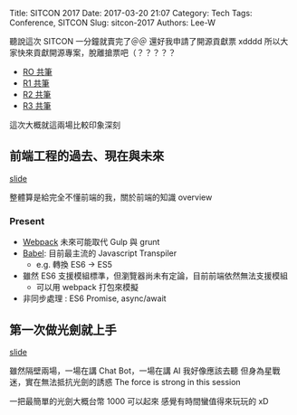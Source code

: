 Title: SITCON 2017
Date: 2017-03-20 21:07
Category: Tech
Tags: Conference, SITCON
Slug: sitcon-2017
Authors: Lee-W

聽說這次 SITCON 一分鐘就賣完了＠＠
還好我申請了開源貢獻票 xdddd
所以大家快來貢獻開源專案，脫離搶票吧（？？？？？

<!--more-->

* [RO 共筆](https://hackmd.io/GYVgRgHAzALA7ABgLRjCGSYFMBMckCcOAJlEjjAnHAIYBsdIcwAjEA==?edit)
* [R1 共筆](https://hackmd.io/JwdgRgTAjCEQtAMygBhPALBiAOeOBTAYwGZ4ATAVmAMuxUsQxCA=?both)
* [R2 共筆](https://hackmd.io/CwVgnARghlBMAcBaAzAdgGzscDAzRUuUqi8AJrshBAAyqwCMZEQA?both)
* [R3 共筆](https://hackmd.io/MwNhBYFMDMCMEMC0BWADARnI85kkbMDogEwDsssJwJAxrGarEA==?both)

這次大概就這兩場比較印象深刻

## 前端工程的過去、現在與未來

[slide](http://slides.com/tz5514/deck-1-2#/)

整體算是給完全不懂前端的我，關於前端的知識 overview

### Present

* [Webpack](https://webpack.github.io) 未來可能取代 Gulp 與 grunt
* [Babel](https://babeljs.io): 目前最主流的 Javascript Transpiler
    * e.g. 轉換 ES6 → ES5
* 雖然 ES6 支援模組標準，但瀏覽器尚未有定論，目前前端依然無法支援模組
    * 可以用 webpack 打包來模擬
* 非同步處理 : ES6 Promise, async/await

## 第一次做光劍就上手

[slide](https://www.slideshare.net/mobile/ssuserb8be06/ss-73305383)

雖然隔壁兩場，一場在講 Chat Bot，一場在講 AI
我好像應該去聽
但身為星戰迷，實在無法抵抗光劍的誘惑
The force is strong in this session

一把最簡單的光劍大概台幣 1000 可以起來
感覺有時間蠻值得來玩玩的 xD
